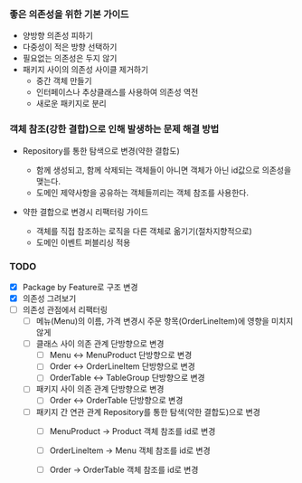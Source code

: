 ### 좋은 의존성을 위한 기본 가이드 
- 양방향 의존성 피하기
- 다중성이 적은 방향 선택하기
- 필요없는 의존성은 두지 않기
- 패키지 사이의 의존성 사이클 제거하기
    - 중간 객체 만들기
    - 인터페이스나 추상클래스를 사용하여 의존성 역전
    - 새로운 패키지로 분리

### 객체 참조(강한 결합)으로 인해 발생하는 문제 해결 방법
- Repository를 통한 탐색으로 변경(약한 결합도)
    - 함께 생성되고, 함께 삭제되는 객체들이 아니면 객체가 아닌 id값으로 의존성을 맺는다.
    - 도메인 제약사항을 공유하는 객체들끼리는 객체 참조를 사용한다.
    
- 약한 결합으로 변경시 리팩터링 가이드
  - 객체를 직접 참조하는 로직을 다른 객체로 옮기기(절차지향적으로)
  - 도메인 이벤트 퍼블리싱 적용

### TODO
- [x] Package by Feature로 구조 변경
- [x] 의존성 그려보기
- [ ] 의존성 관점에서 리팩터링
    - [ ] 메뉴(Menu)의 이름, 가격 변경시 주문 항목(OrderLineItem)에 영향을 미치지 않게
    - [ ] 클래스 사이 의존 관계 단방향으로 변경
        - [ ] Menu <-> MenuProduct 단방향으로 변경
        - [ ] Order <-> OrderLineItem 단방향으로 변경
        - [ ] OrderTable <-> TableGroup 단방향으로 변경
    - [ ] 패키지 사이 의존 관계 단방향으로 변경
        - [ ] Order <-> OrderTable 단방향으로 변경
    - [ ] 패키지 간 연관 관계 Repository를 통한 탐색(약한 결합도)으로 변경
        - [ ] MenuProduct -> Product 객체 참조를 id로 변경
        - [ ] OrderLineItem -> Menu 객체 참조를 id로 변경
        - [ ] Order -> OrderTable 객체 참조를 id로 변경

